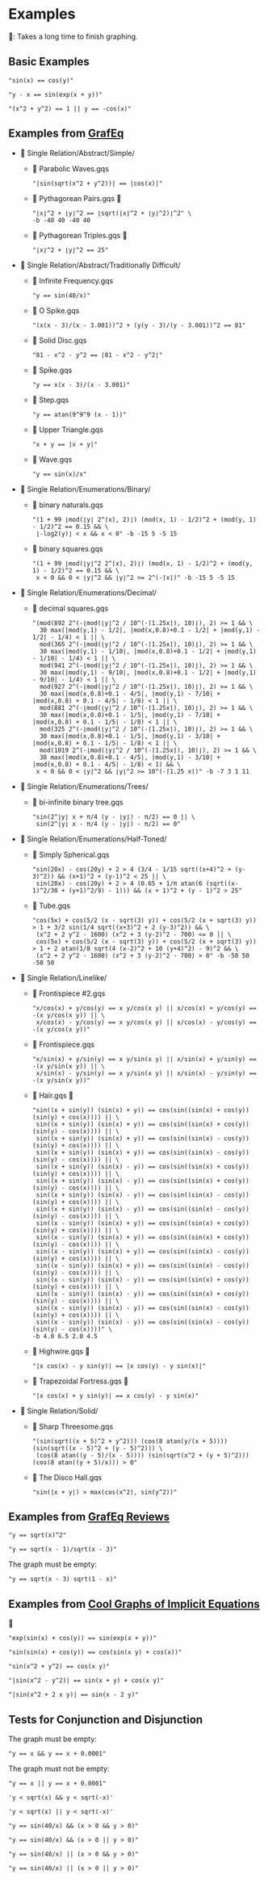 # Examples

🐌: Takes a long time to finish graphing.

## Basic Examples

```text
"sin(x) == cos(y)"
```

```text
"y - x == sin(exp(x + y))"
```

```text
"(x^2 + y^2) == 1 || y == -cos(x)"
```

## Examples from [GrafEq](http://www.peda.com/grafeq/)

- 📂 Single Relation/Abstract/Simple/

  - 📄 Parabolic Waves.gqs

    ```text
    "|sin(sqrt(x^2 + y^2))| == |cos(x)|"
    ```

  - 📄 Pythagorean Pairs.gqs 🐌

    ```text
    "⌊x⌋^2 + ⌊y⌋^2 == ⌊sqrt(⌊x⌋^2 + ⌊y⌋^2)⌋^2" \
    -b -40 40 -40 40
    ```

  - 📄 Pythagorean Triples.gqs 🐌

    ```text
    "⌊x⌋^2 + ⌊y⌋^2 == 25"
    ```

- 📂 Single Relation/Abstract/Traditionally Difficult/

  - 📄 Infinite Frequency.gqs

    ```text
    "y == sin(40/x)"
    ```

  - 📄 O Spike.gqs

    ```text
    "(x(x - 3)/(x - 3.001))^2 + (y(y - 3)/(y - 3.001))^2 == 81"
    ```

  - 📄 Solid Disc.gqs

    ```text
    "81 - x^2 - y^2 == |81 - x^2 - y^2|"
    ```

  - 📄 Spike.gqs

    ```text
    "y == x(x - 3)/(x - 3.001)"
    ```

  - 📄 Step.gqs

    ```text
    "y == atan(9^9^9 (x - 1))"
    ```

  - 📄 Upper Triangle.gqs

    ```text
    "x + y == |x + y|"
    ```

  - 📄 Wave.gqs

    ```text
    "y == sin(x)/x"
    ```

- 📂 Single Relation/Enumerations/Binary/

  - 📄 binary naturals.gqs

    ```text
    "(1 + 99 ⌊mod(⌊y⌋ 2^⌈x⌉, 2)⌋) (mod(x, 1) - 1/2)^2 + (mod(y, 1) - 1/2)^2 == 0.15 && \
     ⌊-log2(y)⌋ < x && x < 0" -b -15 5 -5 15
    ```

  - 📄 binary squares.gqs

    ```text
    "(1 + 99 ⌊mod(⌊y⌋^2 2^⌈x⌉, 2)⌋) (mod(x, 1) - 1/2)^2 + (mod(y, 1) - 1/2)^2 == 0.15 && \
     x < 0 && 0 < ⌊y⌋^2 && ⌊y⌋^2 >= 2^(-⌈x⌉)" -b -15 5 -5 15
    ```

- 📂 Single Relation/Enumerations/Decimal/

  - 📄 decimal squares.gqs

    ```text
    "(mod(892 2^(-⌊mod(⌊y⌋^2 / 10^(-⌈1.25x⌉), 10)⌋), 2) >= 1 && \
      30 max(|mod(y,1) - 1/2|, |mod(x,0.8)+0.1 - 1/2| + |mod(y,1) - 1/2| - 1/4) < 1 || \
      mod(365 2^(-⌊mod(⌊y⌋^2 / 10^(-⌈1.25x⌉), 10)⌋), 2) >= 1 && \
      30 max(|mod(y,1) - 1/10|, |mod(x,0.8)+0.1 - 1/2| + |mod(y,1) - 1/10| - 1/4) < 1 || \
      mod(941 2^(-⌊mod(⌊y⌋^2 / 10^(-⌈1.25x⌉), 10)⌋), 2) >= 1 && \
      30 max(|mod(y,1) - 9/10|, |mod(x,0.8)+0.1 - 1/2| + |mod(y,1) - 9/10| - 1/4) < 1 || \
      mod(927 2^(-⌊mod(⌊y⌋^2 / 10^(-⌈1.25x⌉), 10)⌋), 2) >= 1 && \
      30 max(|mod(x,0.8)+0.1 - 4/5|, |mod(y,1) - 7/10| + |mod(x,0.8) + 0.1 - 4/5| - 1/8) < 1 || \
      mod(881 2^(-⌊mod(⌊y⌋^2 / 10^(-⌈1.25x⌉), 10)⌋), 2) >= 1 && \
      30 max(|mod(x,0.8)+0.1 - 1/5|, |mod(y,1) - 7/10| + |mod(x,0.8) + 0.1 - 1/5| - 1/8) < 1 || \
      mod(325 2^(-⌊mod(⌊y⌋^2 / 10^(-⌈1.25x⌉), 10)⌋), 2) >= 1 && \
      30 max(|mod(x,0.8)+0.1 - 1/5|, |mod(y,1) - 3/10| + |mod(x,0.8) + 0.1 - 1/5| - 1/8) < 1 || \
      mod(1019 2^(-⌊mod(⌊y⌋^2 / 10^(-⌈1.25x⌉), 10)⌋), 2) >= 1 && \
      30 max(|mod(x,0.8)+0.1 - 4/5|, |mod(y,1) - 3/10| + |mod(x,0.8) + 0.1 - 4/5| - 1/8) < 1) && \
     x < 0 && 0 < ⌊y⌋^2 && ⌊y⌋^2 >= 10^(-⌈1.25 x⌉)" -b -7 3 1 11
    ```

- 📂 Single Relation/Enumerations/Trees/

  - 📄 bi-infinite binary tree.gqs

    ```text
    "sin(2^⌊y⌋ x + π/4 (y - ⌊y⌋) - π/2) == 0 || \
     sin(2^⌊y⌋ x - π/4 (y - ⌊y⌋) - π/2) == 0"
    ```

- 📂 Single Relation/Enumerations/Half-Toned/

  - 📄 Simply Spherical.gqs

    ```text
    "sin(20x) - cos(20y) + 2 > 4 (3/4 - 1/15 sqrt((x+4)^2 + (y-3)^2)) && (x+1)^2 + (y-1)^2 < 25 || \
     sin(20x) - cos(20y) + 2 > 4 (0.65 + 1/π atan(6 (sqrt((x-1)^2/30 + (y+1)^2/9) - 1))) && (x + 1)^2 + (y - 1)^2 > 25"
    ```

  - 📄 Tube.gqs

    ```text
    "cos(5x) + cos(5/2 (x - sqrt(3) y)) + cos(5/2 (x + sqrt(3) y)) > 1 + 3/2 sin(1/4 sqrt((x+3)^2 + 2 (y-3)^2)) && \
     (x^2 + 2 y^2 - 1600) (x^2 + 3 (y-2)^2 - 700) <= 0 || \
     cos(5x) + cos(5/2 (x - sqrt(3) y)) + cos(5/2 (x + sqrt(3) y)) > 1 + 2 atan(1/8 sqrt(4 (x-2)^2 + 10 (y+4)^2) - 9)^2 && \
     (x^2 + 2 y^2 - 1600) (x^2 + 3 (y-2)^2 - 700) > 0" -b -50 50 -50 50
    ```

- 📂 Single Relation/Linelike/

  - 📄 Frontispiece #2.gqs

    ```text
    "x/cos(x) + y/cos(y) == x y/cos(x y) || x/cos(x) + y/cos(y) == -(x y/cos(x y)) || \
     x/cos(x) - y/cos(y) == x y/cos(x y) || x/cos(x) - y/cos(y) == -(x y/cos(x y))"
    ```

  - 📄 Frontispiece.gqs

    ```text
    "x/sin(x) + y/sin(y) == x y/sin(x y) || x/sin(x) + y/sin(y) == -(x y/sin(x y)) || \
     x/sin(x) - y/sin(y) == x y/sin(x y) || x/sin(x) - y/sin(y) == -(x y/sin(x y))"
    ```

  - 📄 Hair.gqs 🐌

    ```text
    "sin((x + sin(y)) (sin(x) + y)) == cos(sin((sin(x) + cos(y)) (sin(y) + cos(x)))) || \
     sin((x + sin(y)) (sin(x) + y)) == cos(sin((sin(x) + cos(y)) (sin(y) - cos(x)))) || \
     sin((x + sin(y)) (sin(x) + y)) == cos(sin((sin(x) - cos(y)) (sin(y) + cos(x)))) || \
     sin((x + sin(y)) (sin(x) + y)) == cos(sin((sin(x) - cos(y)) (sin(y) - cos(x)))) || \
     sin((x + sin(y)) (sin(x) - y)) == cos(sin((sin(x) + cos(y)) (sin(y) + cos(x)))) || \
     sin((x + sin(y)) (sin(x) - y)) == cos(sin((sin(x) + cos(y)) (sin(y) - cos(x)))) || \
     sin((x + sin(y)) (sin(x) - y)) == cos(sin((sin(x) - cos(y)) (sin(y) + cos(x)))) || \
     sin((x + sin(y)) (sin(x) - y)) == cos(sin((sin(x) - cos(y)) (sin(y) - cos(x)))) || \
     sin((x - sin(y)) (sin(x) + y)) == cos(sin((sin(x) + cos(y)) (sin(y) + cos(x)))) || \
     sin((x - sin(y)) (sin(x) + y)) == cos(sin((sin(x) + cos(y)) (sin(y) - cos(x)))) || \
     sin((x - sin(y)) (sin(x) + y)) == cos(sin((sin(x) - cos(y)) (sin(y) + cos(x)))) || \
     sin((x - sin(y)) (sin(x) + y)) == cos(sin((sin(x) - cos(y)) (sin(y) - cos(x)))) || \
     sin((x - sin(y)) (sin(x) - y)) == cos(sin((sin(x) + cos(y)) (sin(y) + cos(x)))) || \
     sin((x - sin(y)) (sin(x) - y)) == cos(sin((sin(x) + cos(y)) (sin(y) - cos(x)))) || \
     sin((x - sin(y)) (sin(x) - y)) == cos(sin((sin(x) - cos(y)) (sin(y) + cos(x)))) || \
     sin((x - sin(y)) (sin(x) - y)) == cos(sin((sin(x) - cos(y)) (sin(y) - cos(x))))" \
    -b 4.0 6.5 2.0 4.5
    ```

  - 📄 Highwire.gqs 🐌

    ```text
    "|x cos(x) - y sin(y)| == |x cos(y) - y sin(x)|"
    ```

  - 📄 Trapezoidal Fortress.gqs 🐌

    ```text
    "|x cos(x) + y sin(y)| == x cos(y) - y sin(x)"
    ```

- 📂 Single Relation/Solid/

  - 📄 Sharp Threesome.gqs

    ```text
    "(sin(sqrt((x + 5)^2 + y^2))) (cos(8 atan(y/(x + 5)))) (sin(sqrt((x - 5)^2 + (y - 5)^2))) \
     (cos(8 atan((y - 5)/(x - 5)))) (sin(sqrt(x^2 + (y + 5)^2))) (cos(8 atan((y + 5)/x))) > 0"
    ```

  - 📄 The Disco Hall.gqs

    ```text
    "sin(|x + y|) > max(cos(x^2), sin(y^2))"
    ```

## Examples from [GrafEq Reviews](http://www.peda.com/grafeq/reviews.html)

```text
"y == sqrt(x)^2"
```

```text
"y == sqrt(x - 1)/sqrt(x - 3)"
```

The graph must be empty:

```text
"y == sqrt(x - 3) sqrt(1 - x)"
```

## Examples from [Cool Graphs of Implicit Equations](https://web.archive.org/web/20160221140058/http://www.xamuel.com/graphs-of-implicit-equations/)

🐌

```text
"exp(sin(x) + cos(y)) == sin(exp(x + y))"
```

```text
"sin(sin(x) + cos(y)) == cos(sin(x y) + cos(x))"
```

```text
"sin(x^2 + y^2) == cos(x y)"
```

```text
"|sin(x^2 - y^2)| == sin(x + y) + cos(x y)"
```

```text
"|sin(x^2 + 2 x y)| == sin(x - 2 y)"
```

## Tests for Conjunction and Disjunction

The graph must be empty:

```text
"y == x && y == x + 0.0001"
```

The graph must not be empty:

```text
"y == x || y == x + 0.0001"
```

```text
'y < sqrt(x) && y < sqrt(-x)'
```

```text
'y < sqrt(x) || y < sqrt(-x)'
```

```text
"y == sin(40/x) && (x > 0 && y > 0)"
```

```text
"y == sin(40/x) && (x > 0 || y > 0)"
```

```text
"y == sin(40/x) || (x > 0 && y > 0)"
```

```text
"y == sin(40/x) || (x > 0 || y > 0)"
```
